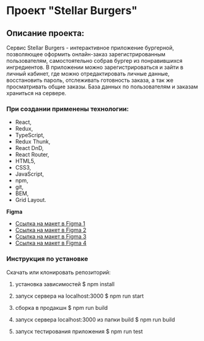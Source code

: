 # Проект "Stellar Burgers"

## Описание проекта:  
Сервис Stellar Burgers - интерактивное приложение бургерной, позволяющее оформить онлайн-заказ зарегистрированным пользователям, самостоятельно собрав бургер из понравившихся ингредиентов. В приложении можно зарегистрироваться и зайти в личный кабинет, где можно отредактировать личные данные, восстановить пароль, отслеживать готовность заказа, а так же просматривать общие заказы. База данных по пользователям и заказам храниться на сервере.

### При создании применены технологии:
* React,
* Redux,
* TypeScript,
* Redux Thunk,
* React DnD,
* React Router,
* HTML5,
* CSS3,
* JavaScript,
* npm,
* git,
* BEM,
* Grid Layout.

**Figma**  
* [Ссылка на макет в Figma 1](https://www.figma.com/file/tLatiSwpQmOsE3nSReMmqN/React_Bootcamp_Проектные-задачи_external_link?node-id=702%3A33&t=TfLq9t4kLJhJGfK3-0)
* [Ссылка на макет в Figma 2](https://www.figma.com/file/tLatiSwpQmOsE3nSReMmqN/React_Bootcamp_Проектные-задачи_external_link?node-id=2973%3A2263&t=TfLq9t4kLJhJGfK3-0)
* [Ссылка на макет в Figma 3](https://www.figma.com/file/tLatiSwpQmOsE3nSReMmqN/React_Bootcamp_Проектные-задачи_external_link?node-id=6291%3A3417&t=TfLq9t4kLJhJGfK3-0)
* [Ссылка на макет в Figma 4](https://www.figma.com/file/tLatiSwpQmOsE3nSReMmqN/React_Bootcamp_Проектные-задачи_external_link?node-id=16791%3A2880&t=TfLq9t4kLJhJGfK3-0)

### Инструкция по установке
Скачать или клонировать репозиторий:

1. установка зависимостей
$ npm install

2. запуск сервера на localhost:3000
$ npm run start

3. сборка в продакшн
$ npm run build

4. запуск сервера localhost:3000 из папки build
$ npm run build

5. запуск тестирования приложения
$ npm run test
